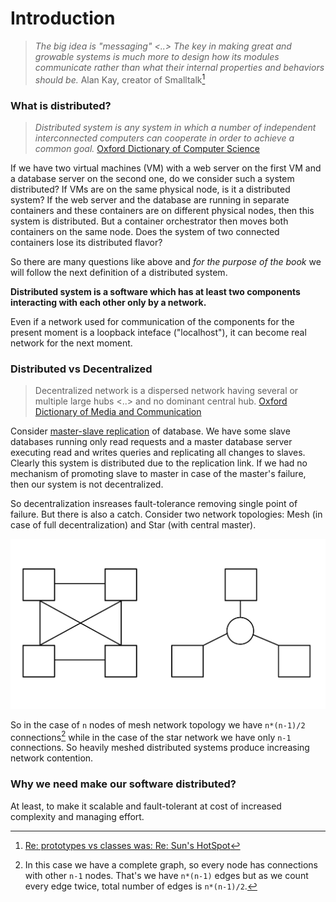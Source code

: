 # Introduction

> *The big idea is "messaging" <..> The key in making great and growable systems is much more to design how its modules communicate rather than what their internal properties and behaviors should be.* Alan Kay, creator of Smalltalk[^note]

### What is distributed?

> *Distributed system is any system in which a number of independent interconnected computers can cooperate in order to achieve a common goal.*
[Oxford Dictionary of Computer Science](https://www.oxfordreference.com/search?q=distributed&searchBtn=Search&isQuickSearch=true)

If we have two virtual machines (VM) with a web server on the first VM and a database server on the second one, do we consider such a system distributed? If VMs are on the same physical node, is it a distributed system?
If the web server and the database are running in separate containers and these containers are on different physical nodes, then this system is distributed. But a container orchestrator then moves both containers on the same node. Does the system of two connected containers lose its distributed flavor?

So there are many questions like above and *for the purpose of the book* we will follow the next definition of a distributed system.

**Distributed system is a software which has at least two components interacting with each other only by a network.**

Even if a network used for communication of the components for the present moment is a loopback inteface ("localhost"), it can become real network for the next moment.


### Distributed vs Decentralized

> Decentralized network is a dispersed network having several or multiple large hubs <..> and no dominant central hub.
[Oxford Dictionary of Media and Communication](https://www.oxfordreference.com/search?q=decentralized&searchBtn=Search&isQuickSearch=true)

Consider [master-slave replication](https://github.com/donnemartin/system-design-primer#master-slave-replication) of database. We have some slave databases running only read requests and a master database server executing read and writes queries and replicating all changes to slaves. Clearly this system is distributed due to the replication link. If we had no mechanism of promoting slave to master in case of the master's failure, then our system is not decentralized.

So decentralization insreases fault-tolerance removing single point of failure. But there is also a catch. Consider two network topologies: Mesh (in case of full decentralization) and Star (with central master).

![Mesh vs Star](images/star_mesh.svg)

So in the case of `n` nodes of mesh network topology we have `n*(n-1)/2` connections[^graph] while in the case of the star network we have only `n-1` connections. So heavily meshed distributed systems produce increasing network contention.

### Why we need make our software distributed?

At least, to make it scalable and fault-tolerant at cost of increased complexity and managing effort.

[^note]: [Re: prototypes vs classes was: Re: Sun's HotSpot](http://wiki.c2.com/?AlanKayOnMessaging)

[^graph]: In this case we have a complete graph, so every node has connections with other `n-1` nodes. That's we have `n*(n-1)` edges but as we count every edge twice, total number of edges is `n*(n-1)/2`.